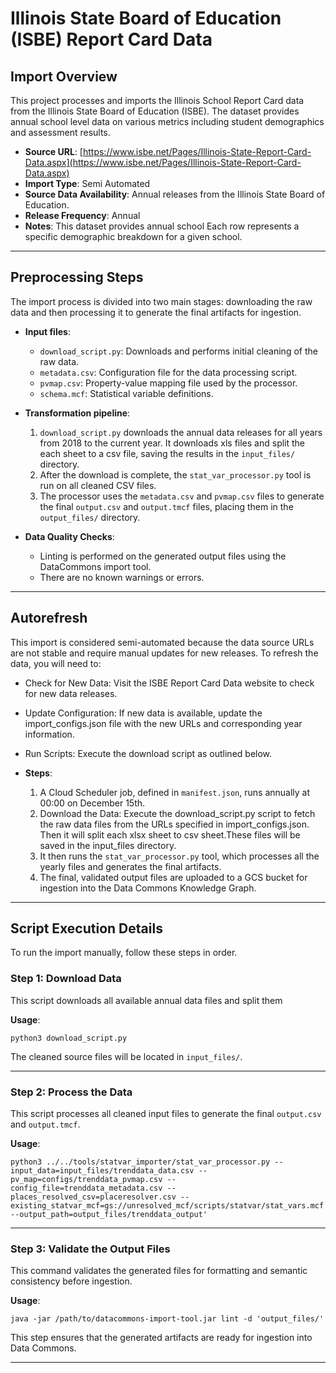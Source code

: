 # Illinois State Board of Education (ISBE) Report Card Data

## Import Overview

This project processes and imports the Illinois School Report Card data from the Illinois State Board of Education (ISBE). The dataset provides annual school level data on various metrics including student demographics and assessment results.

* **Source URL**: [https://www.isbe.net/Pages/Illinois-State-Report-Card-Data.aspx](https://www.isbe.net/Pages/Illinois-State-Report-Card-Data.aspx)  
* **Import Type**: Semi Automated  
* **Source Data Availability**: Annual releases from the Illinois State Board of Education.  
* **Release Frequency**: Annual  
* **Notes**: This dataset provides annual school Each row represents a specific demographic breakdown for a given school.

---

## Preprocessing Steps

The import process is divided into two main stages: downloading the raw data and then processing it to generate the final artifacts for ingestion.

* **Input files**:  
    
  * `download_script.py`: Downloads and performs initial cleaning of the raw data.  
  * `metadata.csv`: Configuration file for the data processing script.  
  * `pvmap.csv`: Property-value mapping file used by the processor.  
  * `schema.mcf`: Statistical variable definitions.


* **Transformation pipeline**:  
    
  1. `download_script.py` downloads the annual data releases for all years from 2018 to the current year. It downloads xls files and split the each sheet to a csv file, saving the results in the `input_files/` directory.  
  2. After the download is complete, the `stat_var_processor.py` tool is run on all cleaned CSV files.  
  3. The processor uses the `metadata.csv` and `pvmap.csv` files to generate the final `output.csv` and `output.tmcf` files, placing them in the `output_files/` directory.


* **Data Quality Checks**:  
    
  * Linting is performed on the generated output files using the DataCommons import tool.  
  * There are no known warnings or errors.

---

## Autorefresh

This import is considered semi-automated because the data source URLs are not stable and require manual updates for new releases. To refresh the data, you will need to:

* Check for New Data: Visit the ISBE Report Card Data website to check for new data releases.   
* Update Configuration: If new data is available, update the import\_configs.json file with the new URLs and corresponding year information.   
* Run Scripts: Execute the download script as outlined below.

* **Steps**:  
  1. A Cloud Scheduler job, defined in `manifest.json`, runs annually at 00:00 on December 15th.  
  2. Download the Data: Execute the download\_script.py script to fetch the raw data files from the URLs specified in import\_configs.json. Then it will split each xlsx sheet to csv sheet.These files will be saved in the input\_files directory.  
  3. It then runs the `stat_var_processor.py` tool, which processes all the yearly files and generates the final artifacts.  
  4. The final, validated output files are uploaded to a GCS bucket for ingestion into the Data Commons Knowledge Graph.

---

## Script Execution Details

To run the import manually, follow these steps in order.

### Step 1: Download Data

This script downloads all available annual data files and split them

**Usage**:

```shell
python3 download_script.py
```

The cleaned source files will be located in `input_files/`.

---

### Step 2: Process the Data

This script processes all cleaned input files to generate the final `output.csv` and `output.tmcf`.

**Usage**:

```shell
python3 ../../tools/statvar_importer/stat_var_processor.py --input_data=input_files/trenddata_data.csv --pv_map=configs/trenddata_pvmap.csv --config_file=trenddata_metadata.csv --places_resolved_csv=placeresolver.csv --existing_statvar_mcf=gs://unresolved_mcf/scripts/statvar/stat_vars.mcf --output_path=output_files/trenddata_output'
```

---

### Step 3: Validate the Output Files

This command validates the generated files for formatting and semantic consistency before ingestion.

**Usage**:

```shell
java -jar /path/to/datacommons-import-tool.jar lint -d 'output_files/'
```

This step ensures that the generated artifacts are ready for ingestion into Data Commons.

---

